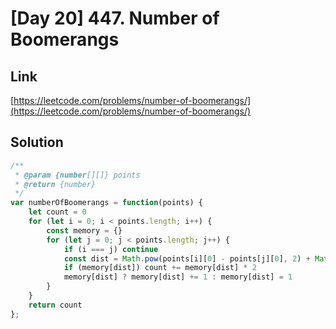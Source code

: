 # [Day 20] 447. Number of Boomerangs

<a name="TnDVj"></a>
## Link
[https://leetcode.com/problems/number-of-boomerangs/](https://leetcode.com/problems/number-of-boomerangs/)
<a name="XY7yY"></a>
## Solution
```javascript
/**
 * @param {number[][]} points
 * @return {number}
 */
var numberOfBoomerangs = function(points) {
    let count = 0
    for (let i = 0; i < points.length; i++) {
        const memory = {}
        for (let j = 0; j < points.length; j++) {
            if (i === j) continue
            const dist = Math.pow(points[i][0] - points[j][0], 2) + Math.pow(points[i][1] - points[j][1], 2)
            if (memory[dist]) count += memory[dist] * 2
            memory[dist] ? memory[dist] += 1 : memory[dist] = 1
        }
    }
    return count
};
```
